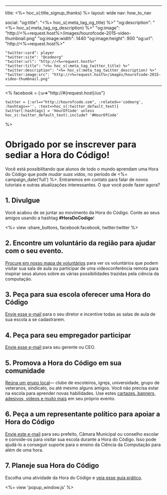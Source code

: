 ---
  title: <%= hoc_s(:title_signup_thanks) %>
  layout: wide
  nav: how_to_nav

  social:
    "og:title": "<%= hoc_s(:meta_tag_og_title) %>"
    "og:description": "<%= hoc_s(:meta_tag_og_description) %>"
    "og:image": "http://<%=request.host%>/images/hourofcode-2015-video-thumbnail.png"
    "og:image:width": 1440
    "og:image:height": 900
    "og:url": "http://<%=request.host%>"

    "twitter:card": player
    "twitter:site": "@codeorg"
    "twitter:url": "http://<%=request.host%>"
    "twitter:title": "<%= hoc_s(:meta_tag_twitter_title) %>"
    "twitter:description": "<%= hoc_s(:meta_tag_twitter_description) %>"
    "twitter:image:src": "http://<%=request.host%>/images/hourofcode-2015-video-thumbnail.png"
  ---

<%
    facebook = {:u=>"http://#{request.host}/us"}

    twitter = {:url=>"http://hourofcode.com", :related=>'codeorg', :hashtags=>'', :text=>hoc_s(:twitter_default_text)}
    twitter[:hashtags] = 'HourOfCode' unless hoc_s(:twitter_default_text).include? '#HourOfCode'
%>

# Obrigado por se inscrever para sediar a Hora do Código!

Você está possibilitando que alunos de todo o mundo aprendam uma Hora do Código que pode *mudar suas vidas*, no período de <%= campaign_date('full') %>. Entraremos em contato para falar de novos tutoriais e outras atualizações interessantes. O que você pode fazer agora?

## 1. Divulgue

Você acabou de se juntar ao movimento da Hora do Código. Conte ao seus amigos usando a hashtag **#HoraDoCodigo**!

<%= view :share_buttons, facebook:facebook, twitter:twitter %>

## 2. Encontre um voluntário da região para ajudar com o seu evento.

[Procure em nosso mapa de voluntários](<%= resolve_url('https://code.org/volunteer/local') %>) para ver os voluntários que podem visitar sua sala de aula ou participar de uma videoconferência remota para inspirar seus alunos sobre as várias possibilidades trazidas pela ciência da computação.

## 3. Peça para sua escola oferecer uma Hora do Código

[Envie esse e-mail](<%= resolve_url('/promote/resources#sample-emails') %>) para o seu diretor e incentive todas as salas de aula de sua escola a se cadastrarem.

## 4. Peça para seu empregador participar

[Envie esse e-mail](<%= resolve_url('/promote/resources#sample-emails') %>) para seu gerente ou CEO.

## 5. Promova a Hora do Código em sua comunidade

[Reúna um grupo local](<%= resolve_url('/promote/resources#sample-emails') %>)— clube de escoteiros, igreja, universidade, grupo de veteranos, sindicato, ou até mesmo alguns amigos. Você não precisa estar na escola para aprender novas habilidades. Use estes [cartazes, banners, adesivos, vídeos e muito mais](<%= resolve_url('/promote/resources') %>) em seu próprio evento.

## 6. Peça a um representante político para apoiar a Hora do Código

[Envie este e-mail](<%= resolve_url('/promote/resources#sample-emails') %>) para seu prefeito, Câmara Municipal ou conselho escolar e convide-os para visitar sua escola durante a Hora do Código. Isso pode ajudá-lo a conseguir suporte para o ensino da Ciência da Computação para além de uma hora.

## 7. Planeje sua Hora do Código

Escolha uma atividade da Hora do Código e [veja esse guia prático](<%= resolve_url('/how-to') %>).

<%= view 'popup_window.js' %>